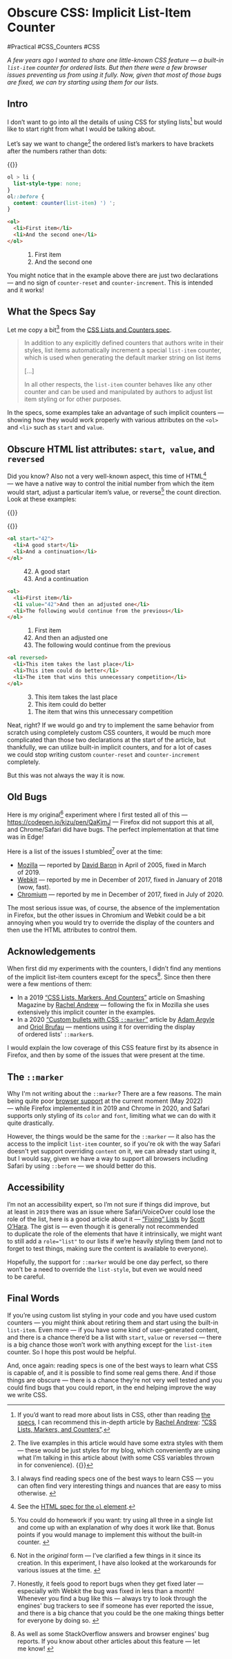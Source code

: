 # Obscure CSS: Implicit List-Item Counter

#Practical #CSS_Counters #CSS

_A few years ago I wanted to share one little-known CSS feature — a built-in `list-item` counter for ordered lists. But then there were a few browser issues preventing us from using it fully. Now, given that most of those bugs are fixed, we can try starting using them for our lists._

## Intro

I don’t want to go into all the details of using CSS for styling lists[^details] but would like to start right from what I would be talking about.

Let’s say we want to change[^styles] the ordered list’s markers to have brackets after the numbers rather than dots:

{{<Sidenotes span="5" offset="-2">}}
  [^details]: If you’d want to read more about lists in CSS, other than reading [the specs](https://www.w3.org/TR/css-lists-3/), I can recommend this in-depth article by [Rachel Andrew](@rachelandrew): [“CSS Lists, Markers, and Counters”](https://www.smashingmagazine.com/2019/07/css-lists-markers-counters/).

  [^styles]: The live examples in this article would have some extra styles with them — these would be just styles for my blog, which conveniently are using what I’m talking in this article about (with some CSS variables thrown in for convenience). <!-- offset="1" -->
{{</Sidenotes>}}

```CSS
ol > li {
  list-style-type: none;
}
ol::before {
  content: counter(list-item) ') ';
}
```

<style>
  figure ol > li {
    --list-item-content: counter(list-item) ') ';
    --list-marker-align: right;
  }
  figure ol {
    --list-item-padding: calc(var(--THEME_INDENT) * 1.5);
  }
</style>

```HTML
<ol>
  <li>First item</li>
  <li>And the second one</li>
</ol>
```

<figure>
  <ol>
    <li>First item</li>
    <li>And the second one</li>
  </ol>
</figure>

You might notice that in the example above there are just two declarations — and no sign of `counter-reset` and `counter-increment`. This is intended and it works!

## What the Specs Say

Let me copy a bit[^spec] from the [CSS Lists and Counters spec](https://www.w3.org/TR/css-lists-3/#list-item-counter).

[^spec]: I always find reading specs one of the best ways to learn CSS — you can often find very interesting things and nuances that are easy to miss otherwise. <!-- span="2" -->

> In addition to any explicitly defined counters that authors write in their styles, list items automatically increment a special `list-item` counter, which is used when generating the default marker string on list items
>
> […]
>
> In all other respects, the `list-item` counter behaves like any other counter and can be used and manipulated by authors to adjust list item styling or for other purposes.

In the specs, some examples take an advantage of such implicit counters — showing how they would work properly with various attributes on the `<ol>` and `<li>` such as `start` and `value`.

## Obscure HTML list attributes: `start`,` value`, and `reversed`

Did you know? Also not a very well-known aspect, this time of HTML[^html] — we have a native way to control the initial number from which the item would start, adjust a particular item’s value, or reverse[^reverse] the count direction. Look at these examples:

{{<Sidenotes span="3">}}

[^html]: See the [HTML spec for the `ol` element](https://html.spec.whatwg.org/multipage/grouping-content.html#the-ol-element).

[^reverse]: You could do homework if you want: try using all three in a single list and come up with an explanation of why does it work like that. Bonus points if you would manage to implement this without the built-in counter. <!-- offset="0.5" -->

{{</Sidenotes>}}

```HTML
<ol start="42">
  <li>A good start</li>
  <li>And a continuation</li>
</ol>
```

<figure>
  <ol start="42">
    <li>A good start</li>
    <li>And a continuation</li>
  </ol>
</figure>


```HTML
<ol>
  <li>First item</li>
  <li value="42">And then an adjusted one</li>
  <li>The following would continue from the previous</li>
</ol>
```

<figure>
  <ol>
    <li>First item</li>
    <li value="42">And then an adjusted one</li>
    <li>The following would continue from the previous</li>
  </ol>
</figure>

```HTML
<ol reversed>
  <li>This item takes the last place</li>
  <li>This item could do better</li>
  <li>The item that wins this unnecessary competition</li>
</ol>
```

<figure>
  <ol reversed>
    <li>This item takes the last place</li>
    <li>This item could do better</li>
    <li>The item that wins this unnecessary competition</li>
  </ol>
</figure>

Neat, right? If we would go and try to implement the same behavior from scratch using completely custom CSS counters, it would be much more complicated than those two declarations at the start of the article, but thankfully, we can utilize built-in implicit counters,
and for a lot of cases we could stop writing custom `counter-reset` and `counter-increment` completely.

But this was not always the way it is now.

## Old Bugs

Here is my original[^not-exactly] experiment where I first tested all of this — https://codepen.io/kizu/pen/QaKjmJ — Firefox did not support this at all, and Chrome/Safari did have bugs. The perfect implementation at that time was in Edge!

[^not-exactly]: Not in the _original_ form — I’ve clarified a few things in it since its creation. In this experiment, I have also looked at the workarounds for various issues at the time. <!-- span="4" -->

Here is a list of the issues I stumbled[^report] over at the time:

[^report]: Honestly, it feels good to report bugs when they get fixed later — especially with Webkit the bug was fixed in less than a month! Whenever you find a bug like this — always try to look through the engines' bug trackers to see if someone has ever reported the issue, and there is a big chance that you could be the one making things better for everyone by doing so. <!-- span="4" -->

- [Mozilla](https://bugzilla.mozilla.org/show_bug.cgi?id=288704) — reported by [David Baron](@davidbaron) in April of 2005, fixed in March of 2019.
- [Webkit](https://bugs.webkit.org/show_bug.cgi?id=181084) — reported by me in December of 2017, fixed in January of 2018 (wow, fast).
- [Chromium](https://bugs.chromium.org/p/chromium/issues/detail?id=796961) — reported by me in December of 2017, fixed in July of 2020.

The most serious issue was, of course, the absence of the implementation in Firefox, but the other issues in Chromium and Webkit could be a bit annoying when you would try to override the display of the counters and then use the HTML attributes to control them.

## Acknowledgements

When first did my experiments with the counters, I didn’t find any mentions of the implicit list-item counters except for the specs[^also]. Since then there were a few mentions of them:

[^also]: As well as some StackOverflow answers and browser engines' bug reports. If you know about other articles about this feature — let me know! <!-- offset="1" span="2" -->

- In a 2019 [“CSS Lists, Markers, And Counters”](https://www.smashingmagazine.com/2019/07/css-lists-markers-counters/) article on Smashing Magazine by [Rachel Andrew](@rachelandrew) — following the fix in Mozilla she uses extensively this implicit counter in the examples.
- In a 2020 [“Custom bullets with CSS `::marker`”](https://web.dev/css-marker-pseudo-element/) article by [Adam Argyle](@argyleink) and [Oriol Brufau](https://github.com/Loirooriol) — mentions using it for overriding the display of ordered lists' `::marker`s.

I would explain the low coverage of this CSS feature first by its absence in Firefox, and then by some of the issues that were present at the time.

## The `::marker`

Why I'm not writing about the `::marker`? There are a few reasons. The main being quite poor [browser support](https://developer.mozilla.org/en-US/docs/Web/CSS/::marker#browser_compatibility) at the current moment (May 2022) — while Firefox implemented it in 2019 and Chrome in 2020, and Safari supports only styling of its `color` and `font`, limiting what we can do with it quite drastically.

However, the things would be the same for the `::marker` — it also has the access to the implicit `list-item` counter, so if you're ok with the way Safari doesn't yet support overriding `content` on it, we can already start using it, but I would say, given we have a way to support all browsers including Safari by using `::before` — we should better do this.

## Accessibility

I’m not an accessibility expert, so I’m not sure if things did improve, but at least in `2019` there was an issue where Safari/VoiceOver could lose the role of the list, here is a good article about it — [“Fixing” Lists](https://www.scottohara.me/blog/2019/01/12/lists-and-safari.html) by [Scott O’Hara](@scottohara). The gist is — even though it is generally not recommended to duplicate the role of the elements that have it intrinsically, we might want to still add a `role="list"` to our lists if we’re heavily styling them (and not to forget to test things, making sure the content is available to everyone).

Hopefully, the support for `::marker` would be one day perfect, so there won’t be a need to override the `list-style`, but even we would need to be careful.

## Final Words

If you’re using custom list styling in your code and you have used custom counters — you might think about retiring them and start using the built-in `list-item`. Even more — if you have some kind of user-generated content, and there is a chance there’d be a list with `start`, `value` or `reversed` — there is a big chance those won’t work with anything except for the `list-item` counter. So I hope this post would be helpful.

And, once again: reading specs is one of the best ways to learn what CSS is capable of, and it is possible to find some real gems there. And if those things are obscure — there is a chance they’re not very well tested and you could find bugs that you could report, in the end helping improve the way we write CSS.
